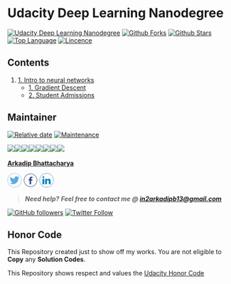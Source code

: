 # Udacity Deep Learning Nanodegree

[![Udacity Deep Learning Nanodegree](https://tugan0329.bitbucket.io/imgs/github/dlnd.svg?style=flat-square)](https://www.udacity.com/course/deep-learning-nanodegree--nd101)
[![Github Forks](https://img.shields.io/github/forks/darkmatter18/Udacity-Deep-Learning-Nanodegree?style=flat-square)](https://github.com/darkmatter18/Udacity-Deep-Learning-Nanodegree/network)
[![Github Stars](https://img.shields.io/github/stars/darkmatter18/Udacity-Deep-Learning-Nanodegree?style=flat-square)](https://github.com/darkmatter18/Udacity-Deep-Learning-Nanodegree/stargazers)
[![Top Language](https://img.shields.io/github/languages/top/darkmatter18/Udacity-Deep-Learning-Nanodegree?color=orange&style=flat-square&logo=jupyter)](https://github.com/darkmatter18/Udacity-Deep-Learning-Nanodegree)
[![Lincence](https://img.shields.io/github/license/darkmatter18/Udacity-Deep-Learning-Nanodegree?style=flat-square)](https://github.com/darkmatter18/Udacity-Deep-Learning-Nanodegree/blob/master/LICENSE)


## Contents

1. [1. Intro to neural networks](./1.%20Intro%20to%20neural%20networks)
    - [1. Gradient Descent](./1.%20Intro%20to%20neural%20networks/1.%20Gradient%20Descent)
    - [2. Student Admissions](./1.%20Intro%20to%20neural%20networks/2.%20Student%20Admissions)



## Maintainer

[![Relative date](https://img.shields.io/date/1588258952?color=important&label=started&logo=github)](https://github.com/darkmatter18/) [![Maintenance](https://img.shields.io/maintenance/yes/2020?color=green&logo=github)](https://github.com/darkmatter18/)

[![](https://sourcerer.io/fame/darkmatter18/darkmatter18/Udacity-Deep-Learning-Nanodegree/images/0)](https://sourcerer.io/fame/darkmatter18/darkmatter18/Udacity-Deep-Learning-Nanodegree/links/0)[![](https://sourcerer.io/fame/darkmatter18/darkmatter18/Udacity-Deep-Learning-Nanodegree/images/1)](https://sourcerer.io/fame/darkmatter18/darkmatter18/Udacity-Deep-Learning-Nanodegree/links/1)[![](https://sourcerer.io/fame/darkmatter18/darkmatter18/Udacity-Deep-Learning-Nanodegree/images/2)](https://sourcerer.io/fame/darkmatter18/darkmatter18/Udacity-Deep-Learning-Nanodegree/links/2)[![](https://sourcerer.io/fame/darkmatter18/darkmatter18/Udacity-Deep-Learning-Nanodegree/images/3)](https://sourcerer.io/fame/darkmatter18/darkmatter18/Udacity-Deep-Learning-Nanodegree/links/3)[![](https://sourcerer.io/fame/darkmatter18/darkmatter18/Udacity-Deep-Learning-Nanodegree/images/4)](https://sourcerer.io/fame/darkmatter18/darkmatter18/Udacity-Deep-Learning-Nanodegree/links/4)[![](https://sourcerer.io/fame/darkmatter18/darkmatter18/Udacity-Deep-Learning-Nanodegree/images/5)](https://sourcerer.io/fame/darkmatter18/darkmatter18/Udacity-Deep-Learning-Nanodegree/links/5)[![](https://sourcerer.io/fame/darkmatter18/darkmatter18/Udacity-Deep-Learning-Nanodegree/images/6)](https://sourcerer.io/fame/darkmatter18/darkmatter18/Udacity-Deep-Learning-Nanodegree/links/6)[![](https://sourcerer.io/fame/darkmatter18/darkmatter18/Udacity-Deep-Learning-Nanodegree/images/7)](https://sourcerer.io/fame/darkmatter18/darkmatter18/Udacity-Deep-Learning-Nanodegree/links/7)

**[Arkadip Bhattacharya](https://www.linkedin.com/in/arkadip/)**

<a href="https://twitter.com/Arkadipb21"><img src="images/twitter.png" width="32px" height="32px"></a> <a href="https://www.facebook.com/arkadipb"><img src="images/facebook.png" width="32px" height="32px"></a> <a href="https://www.linkedin.com/in/arkadip/"><img src="images/linkedin.png" width="32px" height="32px"></a>

> ***Need help?***
***Feel free to contact me @ [in2arkadipb13@gmail.com](mailto:in2arkadipb13@gmail.com?Subject=Github:Udacity-Computer-Vision-Nanodegree-Repository)***

[![GitHub followers](https://img.shields.io/github/followers/darkmatter18?color=1e88e5&label=Follow%20%40darkmatter18&logo=github&style=flat-square)](https://github.com/darkmatter18/) [![Twitter Follow](https://img.shields.io/twitter/follow/Arkadipb21?color=1e88e5&logo=twitter&style=flat-square)](https://twitter.com/Arkadipb21) 

## Honor Code

This Repository created just to show off my works. You are not eligible to **Copy** any **Solution Codes**.

This Repository shows respect and values the [Udacity Honor Code](https://www.udacity.com/legal/en-us/community-guidelines)	